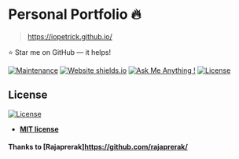# Personal Portfolio 🔥
> https://iopetrick.github.io/

:star: Star me on GitHub — it helps!

[![Maintenance](https://img.shields.io/badge/maintained-yes-green.svg)](https://github.com/iopetrick/iopetrick.github.io/commits/master)
[![Website shields.io](https://img.shields.io/badge/website-up-yellow)](http://iopetrick.github.io/)
[![Ask Me Anything !](https://img.shields.io/badge/ask%20me-linkedin-1abc9c.svg)](https://www.linkedin.com/in/pratiksprajapati/)
[![License](http://img.shields.io/:license-mit-blue.svg?style=flat-square)](http://badges.mit-license.org)

## License
[![License](http://img.shields.io/:license-mit-blue.svg?style=flat-square)](http://badges.mit-license.org)

- **[MIT license](http://opensource.org/licenses/mit-license.php)**

#### Thanks to [Rajaprerak]https://github.com/rajaprerak/
